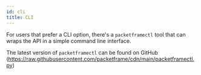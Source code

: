 ```yaml
---
id: cli
title: CLI
---
```


For users that prefer a CLI option, there's a `packetframectl` tool that can wraps the API in a simple command line interface.

The latest version of `packetframectl` can be found on GitHub (https://raw.githubusercontent.com/packetframe/cdn/main/packetframectl.py)
